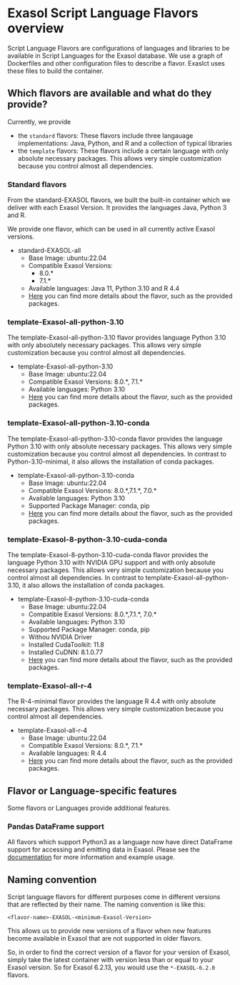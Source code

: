 # Exasol Script Language Flavors overview

Script Language Flavors are configurations of languages and libraries to be available in Script Languages for the Exasol database. We use a graph of Dockerfiles and other configuration files to describe a flavor. Exaslct uses these files to build the container.

## Which flavors are available and what do they provide?

Currently, we provide

- the `standard` flavors: These flavors include three langauage implementations: Java, Python, and R and a collection of typical libraries
- the `template` flavors: These flavors include a certain language with only absolute necessary packages. This allows very simple customization because you control almost all dependencies.

### Standard flavors

From the standard-EXASOL flavors, we built the built-in container which we deliver with each Exasol Version.
It provides the languages Java, Python 3 and R.

We provide one flavor, which can be used in all currently active Exasol versions.

- standard-EXASOL-all
  - Base Image: ubuntu:22.04
  - Compatible Exasol Versions: 
    - 8.0.\* 
    - 7.1.\* 
  - Available languages: Java 11, Python 3.10 and R 4.4
  - [Here](standard-EXASOL-all/FLAVOR_DESCRIPTION.md) you can find more details about the flavor, such as the provided packages.

### template-Exasol-all-python-3.10

The template-Exasol-all-python-3.10 flavor provides language Python 3.10 with only absolutely necessary packages. This allows very simple customization because you control almost all dependencies.

- template-Exasol-all-python-3.10
  - Base Image: ubuntu:22.04
  - Compatible Exasol Versions: 8.0.\*, 7.1.\*
  - Available languages: Python 3.10
  - [Here](template-Exasol-all-python-3.10/FLAVOR_DESCRIPTION.md) you can find more details about the flavor, such as the provided packages.

### template-Exasol-all-python-3.10-conda

The template-Exasol-all-python-3.10-conda flavor provides the language Python 3.10  with only absolute necessary packages. This allows very simple customization because you control almost all dependencies. In contrast to Python-3.10-minimal, it also allows the installation of conda packages.

- template-Exasol-all-python-3.10-conda
  - Base Image: ubuntu:22.04
  - Compatible Exasol Versions: 8.0.\*,7.1.\*, 7.0.\*
  - Available languages: Python 3.10
  - Supported Package Manager: conda, pip
  - [Here](template-Exasol-all-python-3.10-conda/FLAVOR_DESCRIPTION.md) you can find more details about the flavor, such as the provided packages.

### template-Exasol-8-python-3.10-cuda-conda

The template-Exasol-8-python-3.10-cuda-conda flavor provides the language Python 3.10 with NVIDIA GPU support and with only absolute necessary packages. This allows very simple customization because you control almost all dependencies. In contrast to template-Exasol-all-python-3.10, it also allows the installation of conda packages.

- template-Exasol-8-python-3.10-cuda-conda
  - Base Image: ubuntu:22.04
  - Compatible Exasol Versions: 8.0.\*,7.1.\*, 7.0.\*
  - Available languages: Python 3.10
  - Supported Package Manager: conda, pip
  - Withou NVIDIA Driver
  - Installed CudaToolkit: 11.8
  - Installed CuDNN: 8.1.0.77
  - [Here](template-Exasol-8-python-3.10-cuda-conda/FLAVOR_DESCRIPTION.md) you can find more details about the flavor, such as the provided packages.

### template-Exasol-all-r-4

The R-4-minimal flavor provides the language R 4.4 with only absolute necessary packages. This allows very simple customization because you control almost all dependencies.

- template-Exasol-all-r-4
  - Base Image: ubuntu:22.04
  - Compatible Exasol Versions: 8.0.\*, 7.1.\*
  - Available languages: R 4.4
  - [Here](template-Exasol-all-r-4/FLAVOR_DESCRIPTION.md) you can find more details about the flavor, such as the provided packages.

## Flavor or Language-specific features

Some flavors or Languages provide additional features.

### Pandas DataFrame support

All flavors which support Python3 as a language now have direct DataFrame support for accessing and emitting data in Exasol. Please see the [documentation](../doc/user_guide/py_dataframe.md) for more information and example usage.

## Naming convention

Script language flavors for different purposes come in different versions that are reflected by their name.
The naming convention is like this:

`<flavor-name>-EXASOL-<minimum-Exasol-Version>`

This allows us to provide new versions of a flavor when new features become available in Exasol that are not supported in older flavors.

So, in order to find the correct version of a flavor for your version of Exasol, simply take the latest container with version less than or equal to your Exasol version. So for Exasol 6.2.13, you would use the `*-EXASOL-6.2.0` flavors.
